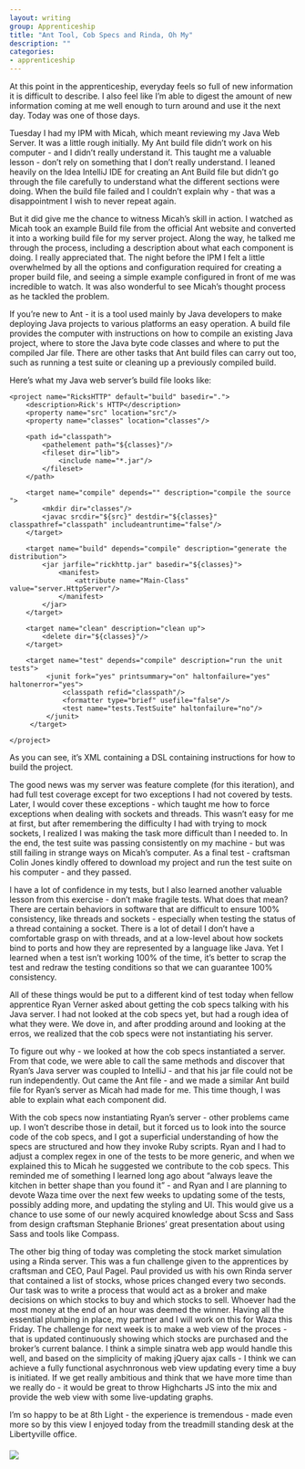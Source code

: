 ```yaml
---
layout: writing
group: Apprenticeship
title: "Ant Tool, Cob Specs and Rinda, Oh My"
description: ""
categories:
- apprenticeship
---
```


At this point in the apprenticeship, everyday feels so full of new information it is difficult to describe. I also feel like I’m able to digest the amount of new information coming at me well enough to turn around and use it the next day. Today was one of those days.

Tuesday I had my IPM with Micah, which meant reviewing my Java Web Server. It was a little rough initially. My Ant build file didn’t work on his computer - and I didn’t really understand it. This taught me a valuable lesson - don’t rely on something that I don’t really understand. I leaned heavily on the Idea IntelliJ IDE for creating an Ant Build file but didn’t go through the file carefully to understand what the different sections were doing. When the build file failed and I couldn’t explain why - that was a disappointment I wish to never repeat again.

But it did give me the chance to witness Micah’s skill in action. I watched as Micah took an example Build file from the official Ant website and converted it into a working build file for my server project. Along the way, he talked me through the process, including a description about what each component is doing. I really appreciated that. The night before the IPM I felt a little overwhelmed by all the options and configuration required for creating a proper build file, and seeing a simple example configured in front of me was incredible to watch. It was also wonderful to see Micah’s thought process as he tackled the problem.

If you’re new to Ant - it is a tool used mainly by Java developers to make deploying Java projects to various platforms an easy operation. A build file provides the computer with instructions on how to compile an existing Java project, where to store the Java byte code classes and where to put the compiled Jar file. There are other tasks that Ant build files can carry out too, such as running a test suite or cleaning up a previously compiled build.

Here’s what my Java web server’s build file looks like:

	<project name="RicksHTTP" default="build" basedir=".">
	    <description>Rick's HTTP</description>
	    <property name="src" location="src"/>
	    <property name="classes" location="classes"/>

	    <path id="classpath">
	        <pathelement path="${classes}"/>
	        <fileset dir="lib">
	            <include name="*.jar"/>
	        </fileset>
	    </path>

	    <target name="compile" depends="" description="compile the source ">
	        <mkdir dir="classes"/>
	        <javac srcdir="${src}" destdir="${classes}" classpathref="classpath" includeantruntime="false"/>
	    </target>

	    <target name="build" depends="compile" description="generate the distribution">
	        <jar jarfile="rickhttp.jar" basedir="${classes}">
	            <manifest>
	                <attribute name="Main-Class" value="server.HttpServer"/>
	            </manifest>
	        </jar>
	    </target>

	    <target name="clean" description="clean up">
	        <delete dir="${classes}"/>
	    </target>

	    <target name="test" depends="compile" description="run the unit tests">
	         <junit fork="yes" printsummary="on" haltonfailure="yes" haltonerror="yes">
	             <classpath refid="classpath"/>
	             <formatter type="brief" usefile="false"/>
	             <test name="tests.TestSuite" haltonfailure="no"/>
	         </junit>
	     </target>

	</project>

As you can see, it’s XML containing a DSL containing instructions for how to build the project.

The good news was my server was feature complete (for this iteration), and had full test coverage except for two exceptions I had not covered by tests. Later, I would cover these exceptions - which taught me how to force exceptions when dealing with sockets and threads. This wasn’t easy for me at first, but after remembering the difficulty I had with trying to mock sockets, I realized I was making the task more difficult than I needed to. In the end, the test suite was passing consistently on my machine - but was still failing in strange ways on Micah’s computer. As a final test - craftsman Colin Jones kindly offered to download my project and run the test suite on his computer - and they passed.

I have a lot of confidence in my tests, but I also learned another valuable lesson from this exercise - don’t make fragile tests. What does that mean? There are certain behaviors in software that are difficult to ensure 100% consistency, like threads and sockets - especially when testing the status of a thread containing a socket. There is a lot of detail I don’t have a comfortable grasp on with threads, and at a low-level about how sockets bind to ports and how they are represented by a language like Java. Yet I learned when a test isn’t working 100% of the time, it’s better to scrap the test and redraw the testing conditions so that we can guarantee 100% consistency.

All of these things would be put to a different kind of test today when fellow apprentice Ryan Verner asked about getting the cob specs talking with his Java server. I had not looked at the cob specs yet, but had a rough idea of what they were. We dove in, and after prodding around and looking at the erros, we realized that the cob specs were not instantiating his server.

To figure out why - we looked at how the cob specs instantiated a server. From that code, we were able to call the same methods and discover that Ryan’s Java server was coupled to IntelliJ - and that his jar file could not be run independently. Out came the Ant file - and we made a similar Ant build file for Ryan’s server as Micah had made for me. This time though, I was able to explain what each component did.

With the cob specs now instantiating Ryan’s server - other problems came up. I won’t describe those in detail, but it forced us to look into the source code of the cob specs, and I got a superficial understanding of how the specs are structured and how they invoke Ruby scripts. Ryan and I had to adjust a complex regex in one of the tests to be more generic, and when we explained this to Micah he suggested we contribute to the cob specs. This reminded me of something I learned long ago about “always leave the kitchen in better shape than you found it” - and Ryan and I are planning to devote Waza time over the next few weeks to updating some of the tests, possibly adding more, and updating the styling and UI. This would give us a chance to use some of our newly acquired knowledge about Scss and Sass from design craftsman Stephanie Briones’ great presentation about using Sass and tools like Compass.

The other big thing of today was completing the stock market simulation using a Rinda server. This was a fun challenge given to the apprentices by craftsman and CEO, Paul Pagel. Paul provided us with his own Rinda server that contained a list of stocks, whose prices changed every two seconds. Our task was to write a process that would act as a broker and make decisions on which stocks to buy and which stocks to sell. Whoever had the most money at the end of an hour was deemed the winner. Having all the essential plumbing in place, my partner and I will work on this for Waza this Friday. The challenge for next week is to make a web view of the proces - that is updated continuously showing which stocks are purchased and the broker’s current balance. I think a simple sinatra web app would handle this well, and based on the simplicity of making jQuery ajax calls - I think we can achieve a fully functional asychnronous web view updating every time a buy is initiated. If we get really ambitious and think that we have more time than we really do - it would be great to throw Highcharts JS into the mix and provide the web view with some live-updating graphs.

I’m so happy to be at 8th Light - the experience is tremendous - made even more so by this view I enjoyed today from the treadmill standing desk at the Libertyville office.

<div style="width: 700px; margin: 20px auto;">
	<img src="http://i.imgur.com/ckV3JF8.jpg" />
</div>
